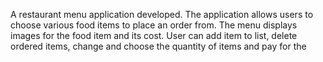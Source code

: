 A restaurant menu application developed. The application allows users to choose various food items to place an order from. The menu displays images for the food item and its cost. User can add item to list, delete ordered items, change and choose the quantity of items and pay for the
